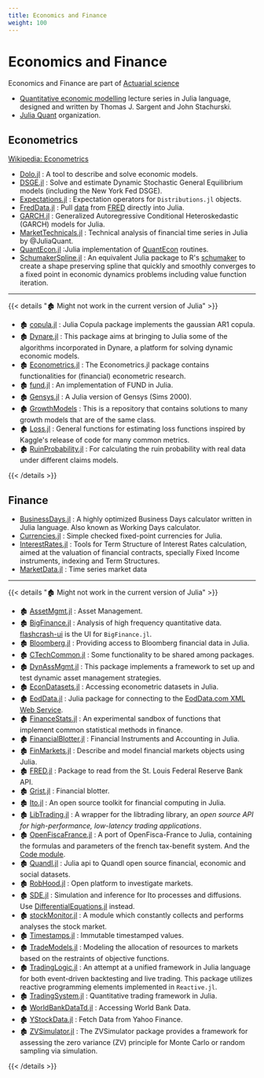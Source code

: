 ```yaml
---
title: Economics and Finance
weight: 100
---
```

# Economics and Finance

Economics and Finance are part of [Actuarial science](https://en.wikipedia.org/wiki/Actuarial_science)

- [Quantitative economic modelling](https://quantecon.org) lecture series in Julia language, designed and written by Thomas J. Sargent and John Stachurski.
- [Julia Quant](https://github.com/JuliaQuant) organization.

## Econometrics

[Wikipedia: Econometrics](https://en.wikipedia.org/wiki/Econometrics)

- [Dolo.jl](https://github.com/EconForge/Dolo.jl) : A tool to describe and solve economic models.
- [DSGE.jl](https://github.com/FRBNY-DSGE/DSGE.jl) : Solve and estimate Dynamic Stochastic General Equilibrium models (including the New York Fed DSGE).
- [Expectations.jl](https://github.com/QuantEcon/Expectations.jl) : Expectation operators for `Distributions.jl` objects.
- [FredData.jl](https://github.com/micahjsmith/FredData.jl) : Pull [data](https://research.stlouisfed.org/fred2/) from [FRED](https://en.wikipedia.org/wiki/Federal_Reserve_Economic_Data) directly into Julia.
- [GARCH.jl](https://github.com/AndreyKolev/GARCH.jl) : Generalized Autoregressive Conditional Heteroskedastic (GARCH) models for Julia.
- [MarketTechnicals.jl](https://github.com/JuliaQuant/MarketTechnicals.jl) : Technical analysis of financial time series in Julia by @JuliaQuant.
- [QuantEcon.jl](https://github.com/QuantEcon/QuantEcon.jl) :Julia implementation of [QuantEcon](https://quantecon.org/quantecon-jl/) routines.
- [SchumakerSpline.jl](https://github.com/s-baumann/SchumakerSpline.jl) : An equivalent Julia package to R's [schumaker](https://cran.r-project.org/web/packages/schumaker/index.html) to create a shape preserving spline that quickly and smoothly converges to a fixed point in economic dynamics problems including value function iteration.

---

{{< details "🏚️ Might not work in the current version of Julia" >}}

- 🏚️ [copula.jl](https://github.com/floswald/copula.jl) : Julia Copula package implements the gaussian AR1 copula.
- 🏚️ [Dynare.jl](https://github.com/DynareTeam/Dynare.jl) : This package aims at bringing to Julia some of the algorithms incorporated in Dynare, a platform for solving dynamic economic models.
- 🏚️ [Econometrics.jl](https://github.com/JuliaFinMetriX/Econometrics.jl) : The Econometrics.jl package contains functionalities for (financial) econometric research.
- 🏚️ [fund.jl](https://github.com/davidanthoff/fund.jl) : An implementation of FUND in Julia.
- 🏚️ [Gensys.jl](https://github.com/QuantEcon/Gensys.jl) : A Julia version of Gensys (Sims 2000).
- 🏚️ [GrowthModels](https://github.com/NYUEcon/GrowthModels) : This is a repository that contains solutions to many growth models that are of the same class.
- 🏚️ [Loss.jl](https://github.com/johnmyleswhite/Loss.jl) : General functions for estimating loss functions inspired by Kaggle's release of code for many common metrics.
- 🏚️ [RuinProbability.jl](https://github.com/Hank-Qian/RuinProbability.jl) : For calculating the ruin probability with real data under different claims models.

{{< /details >}}

## Finance

- [BusinessDays.jl](https://github.com/JuliaFinance/BusinessDays.jl) : A highly optimized Business Days calculator written in Julia language. Also known as Working Days calculator.
- [Currencies.jl](https://github.com/JuliaFinance/Currencies.jl) :  Simple checked fixed-point currencies for Julia.
- [InterestRates.jl](https://github.com/felipenoris/InterestRates.jl) : Tools for Term Structure of Interest Rates calculation, aimed at the valuation of financial contracts, specially Fixed Income instruments, indexing and Term Structures.
- [MarketData.jl](https://github.com/JuliaQuant/MarketData.jl) : Time series market data

---

{{< details "🏚️ Might not work in the current version of Julia" >}}

- 🏚️ [AssetMgmt.jl](https://github.com/cgroll/AssetMgmt.jl) : Asset Management.
- 🏚️ [BigFinance.jl](https://github.com/jiahao/BigFinance.jl) : Analysis of high frequency quantitative data. [flashcrash-ui](https://github.com/shashi/flashcrash-ui) is the UI for `BigFinance.jl`.
- 🏚️ [Bloomberg.jl](https://github.com/milktrader/Bloomberg.jl) : Providing access to Bloomberg financial data in Julia.
- 🏚️ [CTechCommon.jl](https://github.com/tbreloff/CTechCommon.jl) : Some functionality to be shared among packages.
- 🏚️ [DynAssMgmt.jl](https://github.com/JuliaFinMetriX/DynAssMgmt.jl) : This package implements a framework to set up and test dynamic asset management strategies.
- 🏚️ [EconDatasets.jl](https://github.com/JuliaFinMetriX/EconDatasets.jl) : Accessing econometric datasets in Julia.
- 🏚️ [EodData.jl](https://github.com/adriantorrie/EodData.jl) : Julia package for connecting to the [EodData.com XML Web Service](http://eoddata.com/products/webservice.aspx).
- 🏚️ [FinanceStats.jl](https://github.com/JuliaQuant/FinanceStats.jl) : An experimental sandbox of functions that implement common statistical methods in finance.
- 🏚️ [FinancialBlotter.jl](https://github.com/JuliaQuant/FinancialBlotter.jl) : Financial Instruments and Accounting in Julia.
- 🏚️ [FinMarkets.jl](https://github.com/imanuelcostigan/FinMarkets.jl) : Describe and model financial markets objects using Julia.
- 🏚️ [FRED.jl](https://github.com/joidegn/FRED.jl) : Package to read from the St. Louis Federal Reserve Bank API.
- 🏚️ [Grist.jl](https://github.com/JuliaQuant/Grist.jl) : Financial blotter.
- 🏚️ [Ito.jl](https://github.com/aviks/Ito.jl) : An open source toolkit for financial computing in Julia.
- 🏚️ [LibTrading.jl](https://github.com/StefanKarpinski/LibTrading.jl) : A wrapper for the libtrading library, an _open source API for high-performance, low-latency trading applications_.
- 🏚️ [OpenFiscaFrance.jl](https://github.com/openfisca/OpenFiscaFrance.jl) : A port of OpenFisca-France to Julia, containing the formulas and parameters of the french tax-benefit system. And the [Code module](https://github.com/openfisca/OpenFiscaCore.jl).
- 🏚️ [Quandl.jl](https://github.com/milktrader/Quandl.jl) : Julia api to Quandl open source financial, economic and social datasets.
- 🏚️ [RobHood.jl](https://github.com/cndesantana/RobHood.jl) : Open platform to investigate markets.
- 🏚️ [SDE.jl](https://github.com/mschauer/SDE.jl) : Simulation and inference for Ito processes and diffusions. Use [DifferentialEquations.jl](https://github.com/SciML/DifferentialEquations.jl) instead.
- 🏚️ [stockMonitor.jl](https://github.com/krthkj/stockMonitor.jl) : A module which constantly collects and performs analyses the stock market.
- 🏚️ [Timestamps.jl](https://github.com/JuliaQuant/Timestamps.jl) : Immutable timestamped values.
- 🏚️ [TradeModels.jl](https://github.com/JuliaQuant/TradeModels.jl) : Modeling the allocation of resources to markets based on the restraints of objective functions.
- 🏚️ [TradingLogic.jl](https://github.com/JuliaQuant/TradingLogic.jl) : An attempt at a unified framework in Julia language for both event-driven backtesting and live trading. This package utilizes reactive programming elements implemented in `Reactive.jl`.
- 🏚️ [TradingSystem.jl](https://github.com/milktrader/TradingSystem.jl) : Quantitative trading framework in Julia.
- 🏚️ [WorldBankDataTd.jl](https://github.com/JuliaFinMetriX/WorldBankDataTd.jl) : Accessing World Bank Data.
- 🏚️ [YStockData.jl](https://github.com/Algocircle/YStockData.jl) : Fetch Data from Yahoo Finance.
- 🏚️ [ZVSimulator.jl](https://github.com/scidom/ZVSimulator.jl) : The ZVSimulator package provides a framework for assessing the zero variance (ZV) principle for Monte Carlo or random sampling via simulation.

{{< /details >}}
